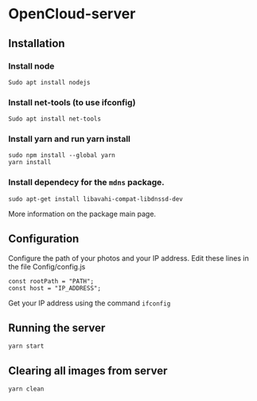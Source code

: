 # OpenCloud-server

## Installation

### Install node

```
Sudo apt install nodejs
```

### Install net-tools (to use ifconfig)

```
Sudo apt install net-tools
```

### Install yarn and run yarn install

```
sudo npm install --global yarn
yarn install
```

### Install dependecy for the `mdns` package.

```
sudo apt-get install libavahi-compat-libdnssd-dev
```

More information on the package main page.

## Configuration

Configure the path of your photos and your IP address. Edit these lines in the file Config/config.js

```
const rootPath = "PATH";
const host = "IP_ADDRESS";
```

Get your IP address using the command `ifconfig`

## Running the server

```
yarn start
```

## Clearing all images from server

```
yarn clean
```
